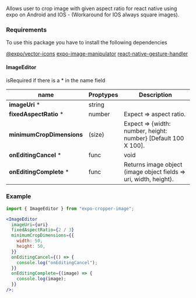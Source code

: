 Allows user to crop image with given aspect ratio for react native using expo on Android and IOS - (Workaround for IOS always square images).

### Requirements
To use this package you have to install the following dependencies

[@expo/vector-icons](https://docs.expo.dev/guides/icons/)
[expo-image-manipulator](https://docs.expo.dev/versions/latest/sdk/imagemanipulator/)
[react-native-gesture-handler](https://docs.expo.dev/versions/latest/sdk/gesture-handler/)

#### ImageEditor

isRequired if there is a \* in the name field

| name                      | Proptypes | Description                                                       |
| ------------------------- | --------- | ----------------------------------------------------------------- |
| **imageUri** \*           | string    |                                                                   |
| **fixedAspectRatio** \*   | number    | Expect => aspect ratio.                                           |
| **minimumCropDimensions** | (size)    | Expect => {width: number, height: number} [Default 100 X 100].    |
| **onEditingCancel** \*    | func      | void                                                              |
| **onEditingComplete** \*  | func      | Returns image object (image object fields => uri, width, height). |

### Example

```jsx
import { ImageEditor } from "expo-cropper-image";

<ImageEditor
  imageUri={uri}
  fixedAspectRatio={2 / 3}
  minimumCropDimensions={{
    width: 50,
    height: 50,
  }}
  onEditingCancel={() => {
    console.log("onEditingCancel");
  }}
  onEditingComplete={(image) => {
    console.log(image);
  }}
/>;
```
